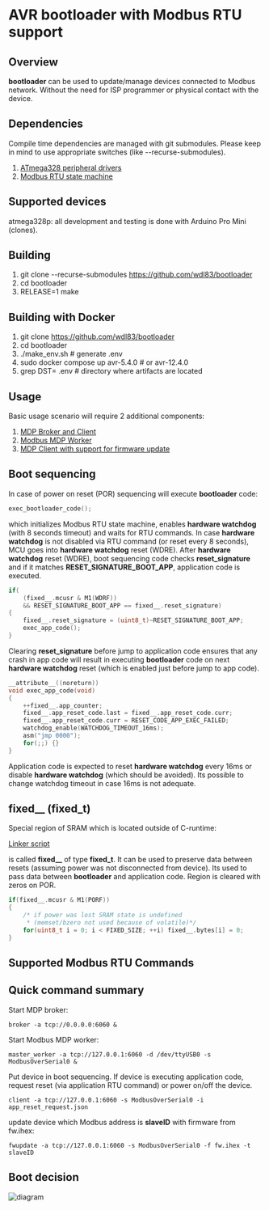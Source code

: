 AVR bootloader with Modbus RTU support
========================================

Overview
--------
**bootloader** can be used to update/manage devices connected to Modbus network.
Without the need for ISP programmer or physical contact with the device.

Dependencies
------------
Compile time dependencies are managed with git submodules. Please keep in mind
to use appropriate switches (like --recurse-submodules).

1. [ATmega328 peripheral drivers](https://github.com/wdl83/atmega328p_drv)
1. [Modbus RTU state machine](https://github.com/wdl83/modbus_c)

Supported devices
-----------------
atmega328p: all development and testing is done with Arduino Pro Mini (clones).

Building
--------
1. git clone --recurse-submodules https://github.com/wdl83/bootloader
1. cd bootloader
1. RELEASE=1 make

Building with Docker
--------------------
1. git clone https://github.com/wdl83/bootloader
1. cd bootloader
1. ./make_env.sh # generate .env
1. sudo docker compose up avr-5.4.0 # or avr-12.4.0
1. grep DST= .env # directory where artifacts are located

Usage
-----
Basic usage scenario will require 2 additional components:

1. [MDP Broker and Client](https://github.com/wdl83/mdp)
1. [Modbus MDP Worker](https://github.com/wdl83/modbus_mdp)
1. [MDP Client with support for firmware update](https://github.com/wdl83/fwupdate_mdp)

Boot sequencing
---------------
In case of power on reset (POR) sequencing will execute **bootloader** code:

```c
exec_bootloader_code();
```
which initializes Modbus RTU state machine, enables **hardware watchdog**
(with 8 seconds timeout) and waits for RTU commands. In case **hardware watchdog**
is not disabled via RTU command (or reset every 8 seconds), MCU goes into
**hardware watchdog** reset (WDRE). After **hardware watchdog** reset (WDRE),
boot sequencing code checks **reset_signature** and if it matches
**RESET_SIGNATURE_BOOT_APP**, application code is executed.

```c
if(
    (fixed__.mcusr & M1(WDRF))
    && RESET_SIGNATURE_BOOT_APP == fixed__.reset_signature)
{
    fixed__.reset_signature = (uint8_t)~RESET_SIGNATURE_BOOT_APP;
    exec_app_code();
}
```

Clearing **reset_signature** before jump to application code ensures that any
crash in app code will result in executing **bootloader** code on next
**hardware watchdog** reset (which is enabled just before jump to app code).

```c
__attribute__((noreturn))
void exec_app_code(void)
{
    ++fixed__.app_counter;
    fixed__.app_reset_code.last = fixed__.app_reset_code.curr;
    fixed__.app_reset_code.curr = RESET_CODE_APP_EXEC_FAILED;
    watchdog_enable(WATCHDOG_TIMEOUT_16ms);
    asm("jmp 0000");
    for(;;) {}
}
```

Application code is expected to reset **hardware watchdog** every 16ms or disable
**hardware watchdog** (which should be avoided). Its possible to change watchdog
timeout in case 16ms is not adequate.

fixed__ (fixed_t)
-----------------------------
Special region of SRAM which is located outside of C-runtime:

[Linker script](https://github.com/wdl83/bootloader/blob/master/atmega328p.ld)

is called **fixed__** of type **fixed_t**. It can be used to preserve data between
resets (assuming power was not disconnected from device). Its used to pass data
between **bootloader** and application code. Region is cleared with zeros on POR.

```c
if(fixed__.mcusr & M1(PORF))
{
    /* if power was lost SRAM state is undefined
     * (memset/bzero not used because of volatile)*/
    for(uint8_t i = 0; i < FIXED_SIZE; ++i) fixed__.bytes[i] = 0;
}
```

Supported Modbus RTU Commands
-----------------------------

Quick command summary
---------------------

Start MDP broker:
```console
broker -a tcp://0.0.0.0:6060 &
```
Start Modbus MDP worker:
```console
master_worker -a tcp://127.0.0.1:6060 -d /dev/ttyUSB0 -s ModbusOverSerial0 &
```

Put device in boot sequencing. If device is executing application code,
request reset (via application RTU command) or power on/off the device.
```console
client -a tcp://127.0.0.1:6060 -s ModbusOverSerial0 -i app_reset_request.json
```

update device which Modbus address is **slaveID** with firmware from fw.ihex:
```console
fwupdate -a tcp://127.0.0.1:6060 -s ModbusOverSerial0 -f fw.ihex -t slaveID
```

Boot decision
-------------
![diagram](diagrams/boot_decision.png)
